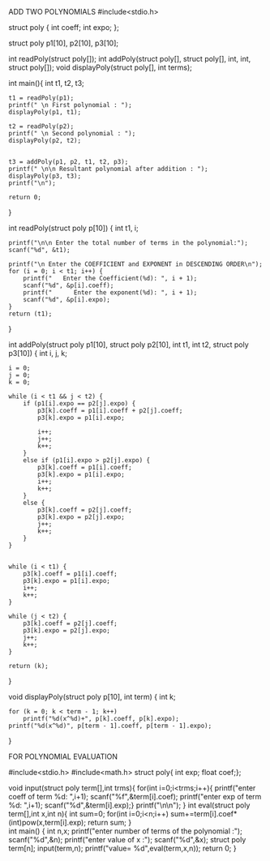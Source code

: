 ADD TWO POLYNOMIALS
#include<stdio.h>


struct poly {
    int coeff;
    int expo;
};



struct poly p1[10], p2[10], p3[10];


int readPoly(struct poly[]);
int addPoly(struct poly[], struct poly[], int, int, struct poly[]);
void displayPoly(struct poly[], int terms);

int main(){
    int t1, t2, t3;


    t1 = readPoly(p1);
    printf(" \n First polynomial : ");
    displayPoly(p1, t1);
   
    t2 = readPoly(p2);
    printf(" \n Second polynomial : ");
    displayPoly(p2, t2);

  
    t3 = addPoly(p1, p2, t1, t2, p3);
    printf(" \n\n Resultant polynomial after addition : ");
    displayPoly(p3, t3);
    printf("\n");

    return 0;
}

int readPoly(struct poly p[10])
{
    int t1, i;

    printf("\n\n Enter the total number of terms in the polynomial:");
    scanf("%d", &t1);

    printf("\n Enter the COEFFICIENT and EXPONENT in DESCENDING ORDER\n");
    for (i = 0; i < t1; i++) {
        printf("   Enter the Coefficient(%d): ", i + 1);
        scanf("%d", &p[i].coeff);
        printf("      Enter the exponent(%d): ", i + 1);
        scanf("%d", &p[i].expo); 
    }
    return (t1);
}

int addPoly(struct poly p1[10], struct poly p2[10], int t1, int t2, struct poly p3[10])
{
    int i, j, k;

    i = 0;
    j = 0;
    k = 0;

    while (i < t1 && j < t2) {
        if (p1[i].expo == p2[j].expo) {
            p3[k].coeff = p1[i].coeff + p2[j].coeff;
            p3[k].expo = p1[i].expo;

            i++;
            j++;
            k++;
        }
        else if (p1[i].expo > p2[j].expo) {
            p3[k].coeff = p1[i].coeff;
            p3[k].expo = p1[i].expo;
            i++;
            k++;
        }
        else {
            p3[k].coeff = p2[j].coeff;
            p3[k].expo = p2[j].expo;
            j++;
            k++;
        }
    }

   
    while (i < t1) {
        p3[k].coeff = p1[i].coeff;
        p3[k].expo = p1[i].expo;
        i++;
        k++;
    }
   
    while (j < t2) {
        p3[k].coeff = p2[j].coeff;
        p3[k].expo = p2[j].expo;
        j++;
        k++;
    }

    return (k); 
}

void displayPoly(struct poly p[10], int term)
{
    int k;

    for (k = 0; k < term - 1; k++)
        printf("%d(x^%d)+", p[k].coeff, p[k].expo);
    printf("%d(x^%d)", p[term - 1].coeff, p[term - 1].expo);
}




FOR POLYNOMIAL EVALUATION


#include<stdio.h>
#include<math.h>
struct poly{
    int exp;
    float coef;};

void input(struct poly term[],int trms){
    for(int i=0;i<trms;i++){
        printf("enter coeff of term %d: ",i+1);
        scanf("%f",&term[i].coef);
        printf("enter exp of term %d: ",i+1);
        scanf("%d",&term[i].exp);}
    printf("\n\n");
    }
int eval(struct poly term[],int x,int n){
    int sum=0;
    for(int i=0;i<n;i++)
        sum+=term[i].coef*(int)pow(x,term[i].exp);
    return sum; }  
int main()
{
    int n,x;
    printf("enter number of terms of the polynomial :");
    scanf("%d",&n);
    printf("enter value of x :");
    scanf("%d",&x);
    struct poly term[n];
    input(term,n);
    printf("value= %d",eval(term,x,n));
    return 0;
}


